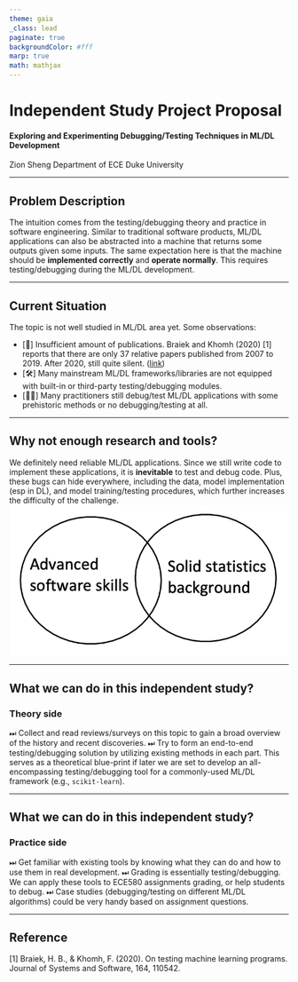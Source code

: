 ```yaml
---
theme: gaia
_class: lead
paginate: true
backgroundColor: #fff
marp: true
math: mathjax
---
```

<style scoped>
img[alt~="center"] {
  display: block;
  margin: 0 auto;
}

section {
  font-size: 30px
}
</style>
# **Independent Study Project Proposal**

#### Exploring and Experimenting Debugging/Testing Techniques in ML/DL Development

Zion Sheng
Department of ECE
Duke University

---
## Problem Description
The intuition comes from the testing/debugging theory and practice in software engineering. Similar to traditional software products, ML/DL applications can also be abstracted into a machine that returns some outputs given some inputs. The same expectation here is that the machine should be **implemented correctly** and **operate normally**. This requires testing/debugging during the ML/DL development.

---
## Current Situation
The topic is not well studied in ML/DL area yet. Some observations:
- [📖] Insufficient amount of publications. Braiek and Khomh (2020) [1] reports that there are only 37 relative papers published from 2007 to 2019. After 2020, still quite silent. ([link](https://scholar.google.com/scholar?hl=en&as_sdt=0%2C34&q=testing+deep+learning+models&btnG=))
- [🛠] Many mainstream ML/DL frameworks/libraries are not equipped with built-in or third-party testing/debugging modules.
- [🧑‍💻] Many practitioners still debug/test ML/DL applications with some prehistoric methods or no debugging/testing at all.

---
## Why not enough research and tools?
<style scoped>
img[alt~="center"] {
  display: block;
  margin: 0 auto;
}
</style>
We definitely need reliable ML/DL applications. Since we still write code to implement these applications, it is **inevitable** to test and debug code. Plus, these bugs can hide everywhere, including the data, model implementation (esp in DL), and model training/testing procedures, which further increases the difficulty of the challenge.
![width:600px center](images/image-1.jpg)


---
## What we can do in this independent study?

### Theory side
⏭ Collect and read reviews/surveys on this topic to gain a broad overview of the history and recent discoveries.
⏭ Try to form an end-to-end testing/debugging solution by utilizing existing methods in each part. This serves as a theoretical blue-print if later we are set to develop an all-encompassing testing/debugging tool for a commonly-used ML/DL framework (e.g., `scikit-learn`).

---
## What we can do in this independent study?

### Practice side
⏭ Get familiar with existing tools by knowing what they can do and how to use them in real development.
⏭ Grading is essentially testing/debugging. We can apply these tools to ECE580 assignments grading, or help students to debug.
⏭ Case studies (debugging/testing on different ML/DL algorithms) could be very handy based on assignment questions.

---

## Reference
[1] Braiek, H. B., & Khomh, F. (2020). On testing machine learning programs. Journal of Systems and Software, 164, 110542.

